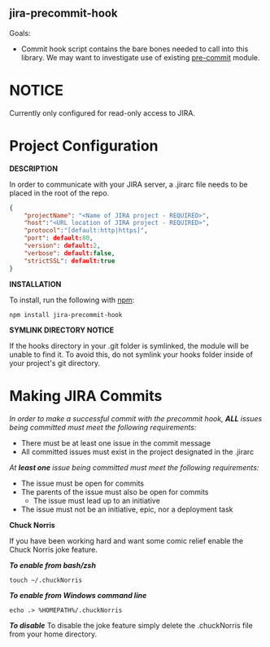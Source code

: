 jira-precommit-hook
-------------------

Goals:

- Commit hook script contains the bare bones needed to call into this library.
  We may want to investigate use of existing
  [pre-commit](https://www.npmjs.com/package/pre-commit) module.


# NOTICE

Currently only configured for read-only access to JIRA.

# Project Configuration

**DESCRIPTION**

In order to communicate with your JIRA server, a .jirarc file needs to be placed in the root of the repo.

```json
{
	"projectName": "<Name of JIRA project - REQUIRED>",
	"host":"<URL location of JIRA project - REQUIRED>",
	"protocol":"[default:http|https]",
	"port": default:80,
	"version": default:2,
	"verbose": default:false,
	"strictSSL": default:true
}
```

**INSTALLATION**

To install, run the following with [npm](https://www.npmjs.com):
```
npm install jira-precommit-hook
```

**SYMLINK DIRECTORY NOTICE**

If the hooks directory in your .git folder is symlinked, the module will be unable to find it. To avoid this, do not symlink your hooks folder inside of your project's git directory.

# Making JIRA Commits

_In order to make a successful commit with the precommit hook, **ALL** issues being committed must meet the following requirements:_

- There must be at least one issue in the commit message
- All committed issues must exist in the project designated in the .jirarc


_At **least one** issue being committed must meet the following requirements:_
- The issue must be open for commits
- The parents of the issue must also be open for commits
  - The issue must lead up to an initiative
- The issue must not be an initiative, epic, nor a deployment task

**Chuck Norris**

If you have been working hard and want some comic relief enable the Chuck Norris joke feature.

***To enable from bash/zsh***
```
touch ~/.chuckNorris
```

***To enable from Windows command line***
```
echo .> %HOMEPATH%/.chuckNorris
```
***To disable***
To disable the joke feature simply delete the .chuckNorris file from your home directory.
